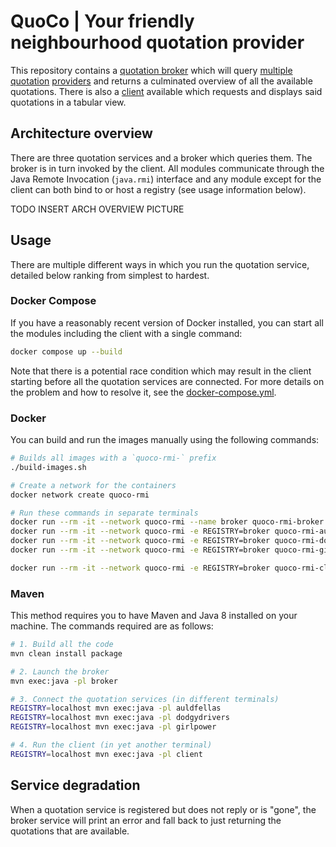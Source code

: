 # QuoCo | Your friendly neighbourhood quotation provider

This repository contains a [quotation broker](./broker/) which will query [multiple](./auldfellas/) [quotation](./dodgydrivers/) [providers](./girlpower/)
and returns a culminated overview of all the available quotations. There is also a [client](./client/) available which requests and displays said quotations in a tabular view.

## Architecture overview

There are three quotation services and a broker which queries them. The broker is in turn invoked by the client. All modules communicate through the Java Remote Invocation (`java.rmi`) interface and any module except for the client can both bind to or host a registry (see usage information below).

TODO INSERT ARCH OVERVIEW PICTURE

## Usage

There are multiple different ways in which you run the quotation service, detailed below ranking from simplest to hardest.

### Docker Compose

If you have a reasonably recent version of Docker installed, you can start all the modules including the client with a single command:

```bash
docker compose up --build
```

Note that there is a potential race condition which may result in the client starting before all the quotation services are connected. For more details on the problem and how to resolve it, see the [docker-compose.yml](./docker-compose.yml).

### Docker

You can build and run the images manually using the following commands:

```bash
# Builds all images with a `quoco-rmi-` prefix
./build-images.sh

# Create a network for the containers
docker network create quoco-rmi

# Run these commands in separate terminals
docker run --rm -it --network quoco-rmi --name broker quoco-rmi-broker
docker run --rm -it --network quoco-rmi -e REGISTRY=broker quoco-rmi-auldfellas
docker run --rm -it --network quoco-rmi -e REGISTRY=broker quoco-rmi-dodgydrivers
docker run --rm -it --network quoco-rmi -e REGISTRY=broker quoco-rmi-girlpower

docker run --rm -it --network quoco-rmi -e REGISTRY=broker quoco-rmi-client
```

### Maven

This method requires you to have Maven and Java 8 installed on your machine. The commands required are as follows:

```bash
# 1. Build all the code
mvn clean install package

# 2. Launch the broker
mvn exec:java -pl broker

# 3. Connect the quotation services (in different terminals)
REGISTRY=localhost mvn exec:java -pl auldfellas
REGISTRY=localhost mvn exec:java -pl dodgydrivers
REGISTRY=localhost mvn exec:java -pl girlpower

# 4. Run the client (in yet another terminal)
REGISTRY=localhost mvn exec:java -pl client
```

## Service degradation

When a quotation service is registered but does not reply or is "gone", the broker service will print an error and fall back to just returning the quotations that are available.
